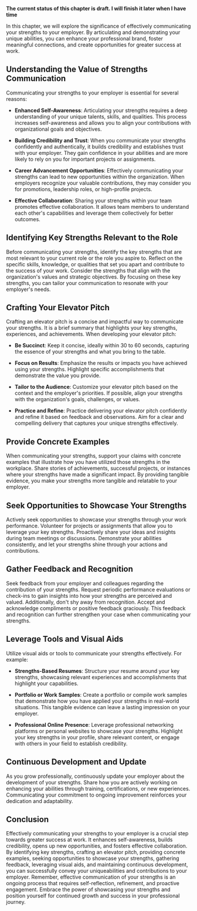 **The current status of this chapter is draft. I will finish it later when I have time**

In this chapter, we will explore the significance of effectively communicating your strengths to your employer. By articulating and demonstrating your unique abilities, you can enhance your professional brand, foster meaningful connections, and create opportunities for greater success at work.

Understanding the Value of Strengths Communication
--------------------------------------------------

Communicating your strengths to your employer is essential for several reasons:

* **Enhanced Self-Awareness**: Articulating your strengths requires a deep understanding of your unique talents, skills, and qualities. This process increases self-awareness and allows you to align your contributions with organizational goals and objectives.

* **Building Credibility and Trust**: When you communicate your strengths confidently and authentically, it builds credibility and establishes trust with your employer. They gain confidence in your abilities and are more likely to rely on you for important projects or assignments.

* **Career Advancement Opportunities**: Effectively communicating your strengths can lead to new opportunities within the organization. When employers recognize your valuable contributions, they may consider you for promotions, leadership roles, or high-profile projects.

* **Effective Collaboration**: Sharing your strengths within your team promotes effective collaboration. It allows team members to understand each other's capabilities and leverage them collectively for better outcomes.

Identifying Key Strengths Relevant to the Role
----------------------------------------------

Before communicating your strengths, identify the key strengths that are most relevant to your current role or the role you aspire to. Reflect on the specific skills, knowledge, or qualities that set you apart and contribute to the success of your work. Consider the strengths that align with the organization's values and strategic objectives. By focusing on these key strengths, you can tailor your communication to resonate with your employer's needs.

Crafting Your Elevator Pitch
----------------------------

Crafting an elevator pitch is a concise and impactful way to communicate your strengths. It is a brief summary that highlights your key strengths, experiences, and achievements. When developing your elevator pitch:

* **Be Succinct**: Keep it concise, ideally within 30 to 60 seconds, capturing the essence of your strengths and what you bring to the table.

* **Focus on Results**: Emphasize the results or impacts you have achieved using your strengths. Highlight specific accomplishments that demonstrate the value you provide.

* **Tailor to the Audience**: Customize your elevator pitch based on the context and the employer's priorities. If possible, align your strengths with the organization's goals, challenges, or values.

* **Practice and Refine**: Practice delivering your elevator pitch confidently and refine it based on feedback and observations. Aim for a clear and compelling delivery that captures your unique strengths effectively.

Provide Concrete Examples
-------------------------

When communicating your strengths, support your claims with concrete examples that illustrate how you have utilized those strengths in the workplace. Share stories of achievements, successful projects, or instances where your strengths have made a significant impact. By providing tangible evidence, you make your strengths more tangible and relatable to your employer.

Seek Opportunities to Showcase Your Strengths
---------------------------------------------

Actively seek opportunities to showcase your strengths through your work performance. Volunteer for projects or assignments that allow you to leverage your key strengths. Proactively share your ideas and insights during team meetings or discussions. Demonstrate your abilities consistently, and let your strengths shine through your actions and contributions.

Gather Feedback and Recognition
-------------------------------

Seek feedback from your employer and colleagues regarding the contribution of your strengths. Request periodic performance evaluations or check-ins to gain insights into how your strengths are perceived and valued. Additionally, don't shy away from recognition. Accept and acknowledge compliments or positive feedback graciously. This feedback and recognition can further strengthen your case when communicating your strengths.

Leverage Tools and Visual Aids
------------------------------

Utilize visual aids or tools to communicate your strengths effectively. For example:

* **Strengths-Based Resumes**: Structure your resume around your key strengths, showcasing relevant experiences and accomplishments that highlight your capabilities.

* **Portfolio or Work Samples**: Create a portfolio or compile work samples that demonstrate how you have applied your strengths in real-world situations. This tangible evidence can leave a lasting impression on your employer.

* **Professional Online Presence**: Leverage professional networking platforms or personal websites to showcase your strengths. Highlight your key strengths in your profile, share relevant content, or engage with others in your field to establish credibility.

Continuous Development and Update
---------------------------------

As you grow professionally, continuously update your employer about the development of your strengths. Share how you are actively working on enhancing your abilities through training, certifications, or new experiences. Communicating your commitment to ongoing improvement reinforces your dedication and adaptability.

Conclusion
----------

Effectively communicating your strengths to your employer is a crucial step towards greater success at work. It enhances self-awareness, builds credibility, opens up new opportunities, and fosters effective collaboration. By identifying key strengths, crafting an elevator pitch, providing concrete examples, seeking opportunities to showcase your strengths, gathering feedback, leveraging visual aids, and maintaining continuous development, you can successfully convey your uniqueabilities and contributions to your employer. Remember, effective communication of your strengths is an ongoing process that requires self-reflection, refinement, and proactive engagement. Embrace the power of showcasing your strengths and position yourself for continued growth and success in your professional journey.
